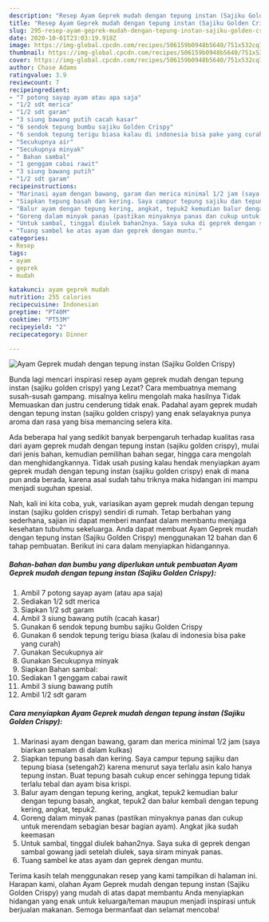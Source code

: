 ```yaml
---
description: "Resep Ayam Geprek mudah dengan tepung instan (Sajiku Golden Crispy) | Resep Bumbu Ayam Geprek mudah dengan tepung instan (Sajiku Golden Crispy) Yang Enak Dan Lezat"
title: "Resep Ayam Geprek mudah dengan tepung instan (Sajiku Golden Crispy) | Resep Bumbu Ayam Geprek mudah dengan tepung instan (Sajiku Golden Crispy) Yang Enak Dan Lezat"
slug: 295-resep-ayam-geprek-mudah-dengan-tepung-instan-sajiku-golden-crispy-resep-bumbu-ayam-geprek-mudah-dengan-tepung-instan-sajiku-golden-crispy-yang-enak-dan-lezat
date: 2020-10-01T23:03:19.918Z
image: https://img-global.cpcdn.com/recipes/506159b0948b5640/751x532cq70/ayam-geprek-mudah-dengan-tepung-instan-sajiku-golden-crispy-foto-resep-utama.jpg
thumbnail: https://img-global.cpcdn.com/recipes/506159b0948b5640/751x532cq70/ayam-geprek-mudah-dengan-tepung-instan-sajiku-golden-crispy-foto-resep-utama.jpg
cover: https://img-global.cpcdn.com/recipes/506159b0948b5640/751x532cq70/ayam-geprek-mudah-dengan-tepung-instan-sajiku-golden-crispy-foto-resep-utama.jpg
author: Chase Adams
ratingvalue: 3.9
reviewcount: 7
recipeingredient:
- "7 potong sayap ayam atau apa saja"
- "1/2 sdt merica"
- "1/2 sdt garam"
- "3 siung bawang putih cacah kasar"
- "6 sendok tepung bumbu sajiku Golden Crispy"
- "6 sendok tepung terigu biasa kalau di indonesia bisa pake yang curah"
- "Secukupnya air"
- "Secukupnya minyak"
- " Bahan sambal"
- "1 genggam cabai rawit"
- "3 siung bawang putih"
- "1/2 sdt garam"
recipeinstructions:
- "Marinasi ayam dengan bawang, garam dan merica minimal 1/2 jam (saya biarkan semalam di dalam kulkas)"
- "Siapkan tepung basah dan kering. Saya campur tepung sajiku dan tepung biasa (setengah2) karena menurut saya terlalu asin kalo hanya tepung instan. Buat tepung basah cukup encer sehingga tepung tidak terlalu tebal dan ayam bisa krispi."
- "Balur ayam dengan tepung kering, angkat, tepuk2 kemudian balur dengan tepung basah, angkat, tepuk2 dan balur kembali dengan tepung kering, angkat, tepuk2."
- "Goreng dalam minyak panas (pastikan minyaknya panas dan cukup untuk merendam sebagian besar bagian ayam). Angkat jika sudah keemasan"
- "Untuk sambal, tinggal diulek bahan2nya. Saya suka di geprek dengan sambal gowang jadi setelah diulek, saya siram minyak panas."
- "Tuang sambel ke atas ayam dan geprek dengan muntu."
categories:
- Resep
tags:
- ayam
- geprek
- mudah

katakunci: ayam geprek mudah 
nutrition: 255 calories
recipecuisine: Indonesian
preptime: "PT40M"
cooktime: "PT53M"
recipeyield: "2"
recipecategory: Dinner

---
```



![Ayam Geprek mudah dengan tepung instan (Sajiku Golden Crispy)](https://img-global.cpcdn.com/recipes/506159b0948b5640/751x532cq70/ayam-geprek-mudah-dengan-tepung-instan-sajiku-golden-crispy-foto-resep-utama.jpg)

Bunda lagi mencari inspirasi resep ayam geprek mudah dengan tepung instan (sajiku golden crispy) yang Lezat? Cara membuatnya memang susah-susah gampang. misalnya keliru mengolah maka hasilnya Tidak Memuaskan dan justru cenderung tidak enak. Padahal ayam geprek mudah dengan tepung instan (sajiku golden crispy) yang enak selayaknya punya aroma dan rasa yang bisa memancing selera kita.

Ada beberapa hal yang sedikit banyak berpengaruh terhadap kualitas rasa dari ayam geprek mudah dengan tepung instan (sajiku golden crispy), mulai dari jenis bahan, kemudian pemilihan bahan segar, hingga cara mengolah dan menghidangkannya. Tidak usah pusing kalau hendak menyiapkan ayam geprek mudah dengan tepung instan (sajiku golden crispy) enak di mana pun anda berada, karena asal sudah tahu triknya maka hidangan ini mampu menjadi suguhan spesial.




Nah, kali ini kita coba, yuk, variasikan ayam geprek mudah dengan tepung instan (sajiku golden crispy) sendiri di rumah. Tetap berbahan yang sederhana, sajian ini dapat memberi manfaat dalam membantu menjaga kesehatan tubuhmu sekeluarga. Anda dapat membuat Ayam Geprek mudah dengan tepung instan (Sajiku Golden Crispy) menggunakan 12 bahan dan 6 tahap pembuatan. Berikut ini cara dalam menyiapkan hidangannya.

<!--inarticleads1-->

##### Bahan-bahan dan bumbu yang diperlukan untuk pembuatan Ayam Geprek mudah dengan tepung instan (Sajiku Golden Crispy):

1. Ambil 7 potong sayap ayam (atau apa saja)
1. Sediakan 1/2 sdt merica
1. Siapkan 1/2 sdt garam
1. Ambil 3 siung bawang putih (cacah kasar)
1. Gunakan 6 sendok tepung bumbu sajiku Golden Crispy
1. Gunakan 6 sendok tepung terigu biasa (kalau di indonesia bisa pake yang curah)
1. Gunakan Secukupnya air
1. Gunakan Secukupnya minyak
1. Siapkan  Bahan sambal:
1. Sediakan 1 genggam cabai rawit
1. Ambil 3 siung bawang putih
1. Ambil 1/2 sdt garam




<!--inarticleads2-->

##### Cara menyiapkan Ayam Geprek mudah dengan tepung instan (Sajiku Golden Crispy):

1. Marinasi ayam dengan bawang, garam dan merica minimal 1/2 jam (saya biarkan semalam di dalam kulkas)
1. Siapkan tepung basah dan kering. Saya campur tepung sajiku dan tepung biasa (setengah2) karena menurut saya terlalu asin kalo hanya tepung instan. Buat tepung basah cukup encer sehingga tepung tidak terlalu tebal dan ayam bisa krispi.
1. Balur ayam dengan tepung kering, angkat, tepuk2 kemudian balur dengan tepung basah, angkat, tepuk2 dan balur kembali dengan tepung kering, angkat, tepuk2.
1. Goreng dalam minyak panas (pastikan minyaknya panas dan cukup untuk merendam sebagian besar bagian ayam). Angkat jika sudah keemasan
1. Untuk sambal, tinggal diulek bahan2nya. Saya suka di geprek dengan sambal gowang jadi setelah diulek, saya siram minyak panas.
1. Tuang sambel ke atas ayam dan geprek dengan muntu.




Terima kasih telah menggunakan resep yang kami tampilkan di halaman ini. Harapan kami, olahan Ayam Geprek mudah dengan tepung instan (Sajiku Golden Crispy) yang mudah di atas dapat membantu Anda menyiapkan hidangan yang enak untuk keluarga/teman maupun menjadi inspirasi untuk berjualan makanan. Semoga bermanfaat dan selamat mencoba!
